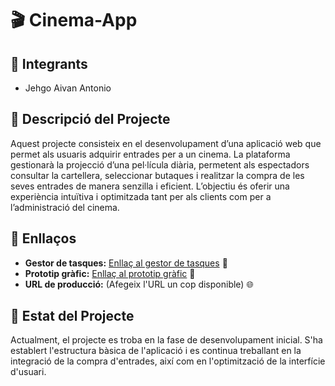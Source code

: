 # 🎬 Cinema-App

## 👥 Integrants
- Jehgo Aivan Antonio

## 📜 Descripció del Projecte
Aquest projecte consisteix en el desenvolupament d’una aplicació web que permet als usuaris adquirir entrades per a un cinema. La plataforma gestionarà la projecció d’una pel·lícula diària, permetent als espectadors consultar la cartellera, seleccionar butaques i realitzar la compra de les seves entrades de manera senzilla i eficient. L’objectiu és oferir una experiència intuïtiva i optimitzada tant per als clients com per a l’administració del cinema.

## 🔗 Enllaços

- **Gestor de tasques:** [Enllaç al gestor de tasques](URL_gestor_de_tasques) 📝
- **Prototip gràfic:** [Enllaç al prototip gràfic](URL_prototip_gràfic) 🎨
- **URL de producció:** (Afegeix l'URL un cop disponible) 🌐

## 📍 Estat del Projecte
Actualment, el projecte es troba en la fase de desenvolupament inicial. S'ha establert l'estructura bàsica de l'aplicació i es continua treballant en la integració de la compra d'entrades, així com en l'optimització de la interfície d'usuari.